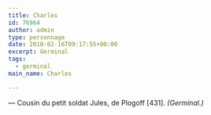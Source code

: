 ```yaml
---
title: Charles
id: 76964
author: admin
type: personnage
date: 2010-02-16T09:17:55+00:00
excerpt: Germinal
tags:
  - germinal
main_name: Charles

---
```

— Cousin du petit soldat Jules, de Plogoff [431]. _(Germinal.)_